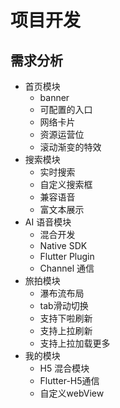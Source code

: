 # 项目开发

## 需求分析

- 首页模块
  - banner
  - 可配置的入口
  - 网络卡片
  - 资源运营位
  - 滚动渐变的特效
- 搜索模块
  - 实时搜索
  - 自定义搜索框
  - 兼容语音
  - 富文本展示
- AI 语音模块
  - 混合开发
  - Native SDK
  - Flutter Plugin
  - Channel 通信
- 旅拍模块
  - 瀑布流布局
  - tab滑动切换
  - 支持下啦刷新
  - 支持上拉刷新
  - 支持上拉加载更多
- 我的模块
  - H5 混合模块
  - Flutter-H5通信
  - 自定义webView

